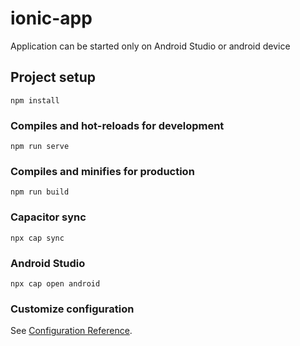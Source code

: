 # ionic-app

Application can be started only on Android Studio or android device

## Project setup
```
npm install
```

### Compiles and hot-reloads for development
```
npm run serve
```

### Compiles and minifies for production
```
npm run build
```

### Capacitor sync
```
npx cap sync
```

### Android Studio
```
npx cap open android
```

### Customize configuration
See [Configuration Reference](https://cli.vuejs.org/config/).
